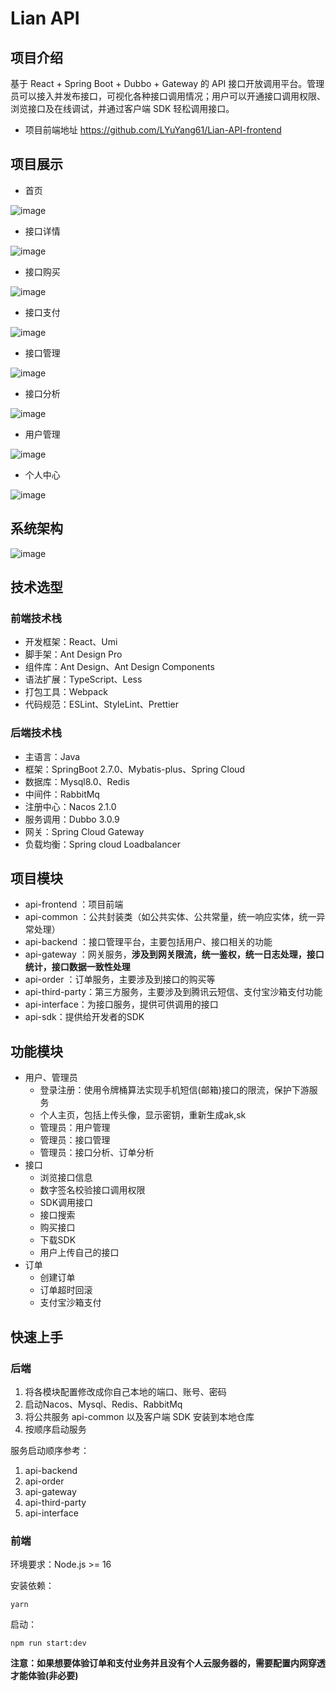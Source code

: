 # Lian API
## 项目介绍

基于 React + Spring Boot + Dubbo + Gateway 的 API 接口开放调用平台。管理员可以接入并发布接口，可视化各种接口调用情况；用户可以开通接口调用权限、浏览接口及在线调试，并通过客户端 SDK 轻松调用接口。
- 项目前端地址
  https://github.com/LYuYang61/Lian-API-frontend



## 项目展示


- 首页

![image](https://github.com/LYuYang61/Lian-Api/assets/131588563/bec96a4f-eaa3-4bde-ae12-bf61e421f3ea)


- 接口详情

![image](https://github.com/LYuYang61/Lian-Api/assets/131588563/10cec271-a7d3-4516-8b15-c81586de54c2)


- 接口购买

![image](https://github.com/LYuYang61/Lian-Api/assets/131588563/ca181456-7a84-4581-b0dc-d70939dbfac1)

- 接口支付

![image](https://github.com/LYuYang61/Lian-Api/assets/131588563/bb499daf-a551-43b4-bbc0-1f1cb66d1a5a)

- 接口管理

![image](https://github.com/LYuYang61/Lian-Api/assets/131588563/931db033-05ae-4866-8435-b884194c3447)

- 接口分析

![image](https://github.com/LYuYang61/Lian-Api/assets/131588563/3d13aec3-0f5d-44c5-9723-a75eff5f7c2e)

- 用户管理

![image](https://github.com/LYuYang61/Lian-Api/assets/131588563/a9461fd4-d4e7-4ef7-bf8b-d541df6703bd)

- 个人中心

![image](https://github.com/LYuYang61/Lian-Api/assets/131588563/a03137fa-ee03-4f11-87f7-32686625ceee)




## 系统架构
![image](https://github.com/LYuYang61/Lian-Api/assets/131588563/be2a9a65-f7f5-473f-b1de-28e364328368)



## 技术选型

### 前端技术栈

- 开发框架：React、Umi
- 脚手架：Ant Design Pro
- 组件库：Ant Design、Ant Design Components
- 语法扩展：TypeScript、Less
- 打包工具：Webpack
- 代码规范：ESLint、StyleLint、Prettier



### 后端技术栈

- 主语言：Java
- 框架：SpringBoot 2.7.0、Mybatis-plus、Spring Cloud
- 数据库：Mysql8.0、Redis
- 中间件：RabbitMq
- 注册中心：Nacos 2.1.0
- 服务调用：Dubbo 3.0.9
- 网关：Spring Cloud Gateway
- 负载均衡：Spring cloud Loadbalancer



## 项目模块

- api-frontend ：项目前端
- api-common ：公共封装类（如公共实体、公共常量，统一响应实体，统一异常处理）
- api-backend ：接口管理平台，主要包括用户、接口相关的功能
- api-gateway ：网关服务，**涉及到网关限流，统一鉴权，统一日志处理，接口统计，接口数据一致性处理**
- api-order ：订单服务，主要涉及到接口的购买等
- api-third-party：第三方服务，主要涉及到腾讯云短信、支付宝沙箱支付功能
- api-interface：为接口服务，提供可供调用的接口
- api-sdk：提供给开发者的SDK





## 功能模块


- 用户、管理员
  - 登录注册：使用令牌桶算法实现手机短信(邮箱)接口的限流，保护下游服务
  - 个人主页，包括上传头像，显示密钥，重新生成ak,sk
  - 管理员：用户管理
  - 管理员：接口管理
  - 管理员：接口分析、订单分析
- 接口
  - 浏览接口信息
  - 数字签名校验接口调用权限
  - SDK调用接口
  - 接口搜索 
  - 购买接口
  - 下载SDK
  - 用户上传自己的接口
- 订单
  - 创建订单
  - 订单超时回滚
  - 支付宝沙箱支付


## 快速上手

### 后端

1. 将各模块配置修改成你自己本地的端口、账号、密码
2. 启动Nacos、Mysql、Redis、RabbitMq
3. 将公共服务 api-common 以及客户端 SDK 安装到本地仓库
4. 按顺序启动服务

服务启动顺序参考：
1. api-backend
2. api-order
3. api-gateway
4. api-third-party
5. api-interface

### 前端

环境要求：Node.js >= 16

安装依赖：

```
yarn
```

启动：

```
npm run start:dev
```
**注意：如果想要体验订单和支付业务并且没有个人云服务器的，需要配置内网穿透才能体验(非必要)**







